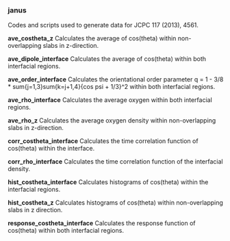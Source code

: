 ### janus
Codes and scripts used to generate data for JCPC 117 (2013), 4561.

**ave_costheta_z**
Calculates the average of cos(theta) within non-overlapping slabs in z-direction.

**ave_dipole_interface**
Calculates the average of cos(theta) within both interfacial regions.

**ave_order_interface**
Calculates the orientational order parameter q = 1 - 3/8 * sum{j=1,3}sum{k=j+1,4}{cos psi + 1/3}^2 within both interfacial regions.

**ave_rho_interface**
Calculates the average oxygen within both interfacial regions.

**ave_rho_z**
Calculates the average oxygen density within non-overlapping slabs in z-direction.

**corr_costheta_interface**
Calculates the time correlation function of cos(theta) within the interface.

**corr_rho_interface**
Calculates the time correlation function of the interfacial density.

**hist_costheta_interface**
Calculates histograms of cos(theta) within the interfacial regions.

**hist_costheta_z**
Calculates histograms of cos(theta) within non-overlapping slabs in z direction.

**response_costheta_interface**
Calculates the response function of cos(theta) within both interfacial regions.
